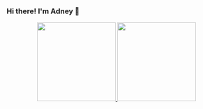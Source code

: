 ### Hi there! I'm Adney 👋
<div align="center">
  <a href="https://github.com/Adneycm">
  <img height="180em" src="https://github-readme-stats.vercel.app/api?username=Adneycm&show_icons=true&theme=gotham &include_all_commits=true&count_private=true"/>
  <img height="180em" src="https://github-readme-stats.vercel.app/api/top-langs/?username=Adneycm&layout=compact&langs_count=7&theme=gotham "/>
</div>

<!--
**Adneycm/Adneycm** is a ✨ _special_ ✨ repository because its `README.md` (this file) appears on your GitHub profile.

Here are some ideas to get you started:

- 🔭 I’m currently working on ...
- 🌱 I’m currently learning ...
- 📫 How to reach me: ...
-->
